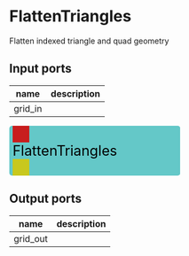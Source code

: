 
# FlattenTriangles
Flatten indexed triangle and quad geometry

## Input ports
|name|description|
|-|-|
|grid_in||


<svg width="308.4" height="90" >
<rect x="0" y="0" width="308.4" height="90" rx="5" ry="5" style="fill:#64c8c8ff;" />
<rect x="6.0" y="0" width="30" height="30" rx="0" ry="0" style="fill:#c81e1eff;" >
<title>grid_in</title></rect>
<title>grid_in</title></rect><rect x="6.0" y="60" width="30" height="30" rx="0" ry="0" style="fill:#c8c81eff;" >
<title>grid_out</title></rect>
<text x="6.0" y="54.0" font-size="1.7999999999999998em">FlattenTriangles</text></svg>

## Output ports
|name|description|
|-|-|
|grid_out||
